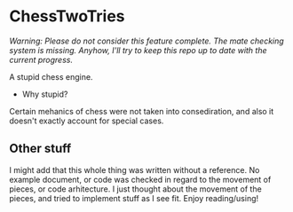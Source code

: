 # ChessTwoTries

*Warning: Please do not consider this feature complete. The mate checking system is missing. Anyhow, I'll try to keep this repo up to date with the current progress.*

A stupid chess engine.

- Why stupid? 

Certain mehanics of chess were not taken into consediration, and also it doesn't exactly account for special cases.

## Other stuff

I might add that this whole thing was written without a reference. No example document, or code was checked in regard to the movement of pieces, or code arhitecture.
I just thought about the movement of the pieces, and tried to implement stuff as I see fit. Enjoy reading/using!